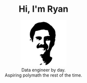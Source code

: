 <div style="text-align:center">
    <h1>Hi, I'm Ryan</h1>
    <a href="https://www.youtube.com/watch?v=dQw4w9WgXcQ" target="_blank">
        <img style="width:30%" src="img/self.png" />
    </a>
    <br>
    Data engineer by day.
    <br>
    Aspiring polymath the rest of the time.
    <br>
    <p style="font-size:xx-large">
    <a  target="_blank" style="color:green" href="https://github.com/ryantuck" class="fa fa-github"></a>
    <a target="_blank" style="color:blue" href="https://stackoverflow.com/users/1700270/ryan-tuck" class="fa fa-stack-overflow"></a>
    <a target="_blank" style="color:red" href="https://twitter.com/ryntck" class="fa fa-twitter"></a>
    <a target="_blank" style="color:magenta" href="https://instagram.com/ryntck" class="fa fa-instagram"></a>
    </p>
</div>
